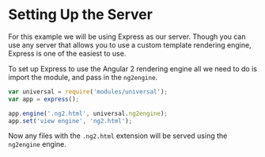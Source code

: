 # Setting Up the Server

For this example we will be using Express as our server. Though you can use any server that allows you to use a custom template rendering engine, Express is one of the easiest to use. 

To set up Express to use the Angular 2 rendering engine all we need to do is import the module, and pass in the `ng2engine`.

```js
var universal = require('modules/universal');
var app = express();

app.engine('.ng2.html', universal.ng2engine);
app.set('view engine', 'ng2.html');
```

Now any files with the `.ng2.html` extension will be served using the `ng2engine` engine. 


